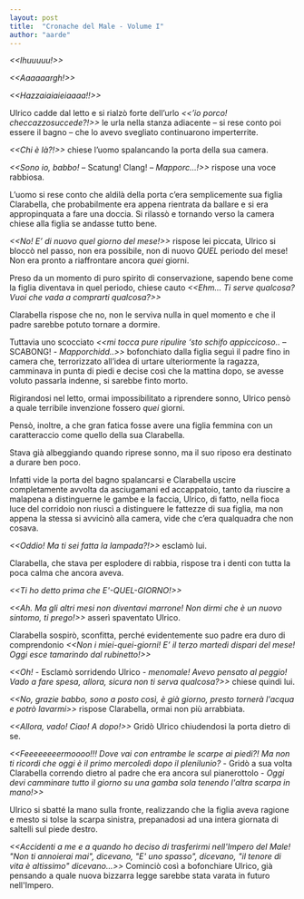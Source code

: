```yaml
---
layout: post
title:  "Cronache del Male - Volume I"
author: "aarde"
---
```


*<<Ihuuuuu!>>*

*<<Aaaaaargh!>>*

*<<Hazzaiaiaieiaaaa!!>>*

Ulrico cadde dal letto e si rialzò forte dell’urlo *<<’io porco! checcazzosuccede?!>>* le urla nella stanza adiacente – si rese conto poi essere il bagno – che lo avevo svegliato continuarono imperterrite.

*<<Chi è là?!>>* chiese l’uomo spalancando la porta della sua camera.

*<<Sono io, babbo!* – Scatung! Clang! – *Mapporc…!>>* rispose una voce rabbiosa. 

L’uomo si rese conto che aldilà della porta c’era semplicemente sua figlia Clarabella, che probabilmente era appena rientrata da ballare e si era appropinquata a fare una doccia. Si rilassò e tornando verso la camera chiese alla figlia se andasse tutto bene. 

*<<No! E’ di nuovo quel giorno del mese!>>* rispose lei piccata, Ulrico si bloccò nel passo, non era possibile, non di nuovo *QUEL* periodo del mese! Non era pronto a riaffrontare ancora *quei* giorni. 

Preso da un momento di puro spirito di conservazione, sapendo bene come la figlia diventava in quel periodo, chiese cauto *<<Ehm… Ti serve qualcosa? Vuoi che vada a comprarti qualcosa?>>* 

Clarabella rispose che no, non le serviva nulla in quel momento e che il padre sarebbe potuto tornare a dormire.

Tuttavia uno scocciato *<<mi tocca pure ripulire ‘sto schifo appiccicoso..* – SCABONG! - *Mapporchidd..>>* bofonchiato dalla figlia seguì il padre fino in camera che, terrorizzato all’idea di urtare ulteriormente  la ragazza, camminava in punta di piedi e decise così che la mattina dopo, se avesse voluto passarla indenne, si sarebbe finto morto.

Rigirandosi nel letto, ormai impossibilitato a riprendere sonno, Ulrico pensò a quale terribile invenzione fossero *quei* giorni.

Pensò, inoltre, a che gran fatica fosse avere una figlia femmina con un caratteraccio come quello della sua Clarabella.

Stava già albeggiando quando riprese sonno, ma il suo riposo era destinato a durare ben poco. 

Infatti vide la porta del bagno spalancarsi e Clarabella uscire completamente avvolta da asciugamani ed accappatoio, tanto da riuscire a malapena a distinguerne le gambe e la faccia, Ulrico, di fatto, nella fioca luce del corridoio non riuscì a distinguere le fattezze di sua figlia, ma non appena la stessa si avvicinò alla camera, vide che c’era qualquadra che non cosava. 

*<<Oddio! Ma ti sei fatta la lampada?!>>* esclamò lui.

Clarabella, che stava per esplodere di rabbia, rispose tra i denti con tutta la poca calma che ancora aveva. 

*<<Ti ho detto prima che E'-QUEL-GIORNO!>>*

*<<Ah. Ma gli altri mesi non diventavi marrone! Non dirmi che è un nuovo sintomo, ti prego!>>* asserì spaventato Ulrico.

Clarabella sospirò, sconfitta, perché evidentemente suo padre era duro di comprendonio *<<Non i miei-quei-giorni! E’ il terzo martedì dispari del mese! Oggi esce tamarindo dal rubinetto!>>*

*<<Oh!* - Esclamò sorridendo Ulrico - *menomale! Avevo pensato al peggio! Vado a fare spesa, allora, sicura non ti serva qualcosa?>>* chiese quindi lui.

*<<No, grazie babbo, sono a posto così, è già giorno, presto tornerà l'acqua e potrò lavarmi>>* rispose Clarabella, ormai non più arrabbiata.

*<<Allora, vado! Ciao! A dopo!>>* Gridò Ulrico chiudendosi la porta dietro di se.

*<<Feeeeeeeermoooo!!! Dove vai con entrambe le scarpe ai piedi?! Ma non ti ricordi che oggi è il primo mercoledì dopo il plenilunio?* - Gridò a sua volta Clarabella correndo dietro al padre che era ancora sul pianerottolo - *Oggi devi camminare tutto il giorno su una gamba sola tenendo l'altra scarpa in mano!>>*

Ulrico si sbatté la mano sulla fronte, realizzando che la figlia aveva ragione e mesto si tolse la scarpa sinistra, prepanadosi ad una intera giornata di saltelli sul piede destro.

*<<Accidenti a me e a quando ho deciso di trasferirmi nell'Impero del Male! "Non ti annoierai mai", dicevano, "E' uno spasso", dicevano, "il tenore di vita è altissimo" dicevano...>>* Cominciò così a bofonchiare Ulrico, già pensando a quale nuova bizzarra legge sarebbe stata varata in futuro nell'Impero.
